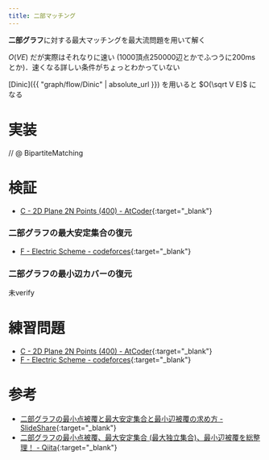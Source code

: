 ```yaml
---
title: 二部マッチング
---
```


**二部グラフ**に対する最大マッチングを最大流問題を用いて解く

$O(VE)$ だが実際はそれなりに速い (1000頂点250000辺とかでふつうに200msとか)．速くなる詳しい条件がちょっとわかっていない

[Dinic]({{ "graph/flow/Dinic" | absolute_url }}) を用いると $O(\sqrt V E)$ になる

# 実装

// @ BipartiteMatching

# 検証

* [C - 2D Plane 2N Points (400) - AtCoder](https://beta.atcoder.jp/contests/arc092/submissions/2225494){:target="_blank"}<!--_-->

### 二部グラフの最大安定集合の復元

* [F - Electric Scheme - codeforces](https://codeforces.com/contest/1054/submission/44568085){:target="_blank"}<!--_-->

### 二部グラフの最小辺カバーの復元

未verify

# 練習問題

* [C - 2D Plane 2N Points (400) - AtCoder](https://beta.atcoder.jp/contests/arc092/tasks/arc092_a){:target="_blank"}<!--_-->
* [F - Electric Scheme - codeforces](https://codeforces.com/contest/1054/problem/F){:target="_blank"}<!--_-->

# 参考

* [二部グラフの最小点被覆と最大安定集合と最小辺被覆の求め方 - SlideShare](https://www.slideshare.net/drken1215/ss-86894312){:target="_blank"}<!--_-->
* [二部グラフの最小点被覆、最大安定集合 (最大独立集合)、最小辺被覆を総整理！ - Qiita](https://qiita.com/drken/items/7f98315b56c95a6181a4){:target="_blank"}<!--_-->


